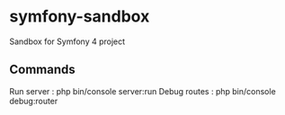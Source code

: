 # symfony-sandbox
Sandbox for Symfony 4 project

## Commands
Run server : php bin/console server:run
Debug routes : php bin/console debug:router
